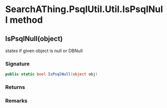 # SearchAThing.PsqlUtil.Util.IsPsqlNull method
## IsPsqlNull(object)
states if given object is null or DBNull

### Signature
```csharp
public static bool IsPsqlNull(object obj)
```
### Returns

### Remarks


